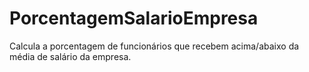# PorcentagemSalarioEmpresa
Calcula a porcentagem de funcionários que recebem acima/abaixo da média de salário da empresa.
